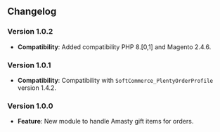 ## Changelog

### Version 1.0.2
- **Compatibility**: Added compatibility PHP 8.[0,1] and Magento 2.4.6.

### Version 1.0.1
- **Compatibility**: Compatibility with `SoftCommerce_PlentyOrderProfile` version 1.4.2.

### Version 1.0.0
- **Feature**: New module to handle Amasty gift items for orders.
